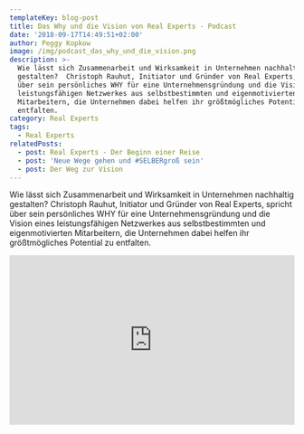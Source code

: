 ```yaml
---
templateKey: blog-post
title: Das Why und die Vision von Real Experts - Podcast
date: '2018-09-17T14:49:51+02:00'
author: Peggy Kopkow
image: /img/podcast_das_why_und_die_vision.png
description: >-
  Wie lässt sich Zusammenarbeit und Wirksamkeit in Unternehmen nachhaltig
  gestalten?  Christoph Rauhut, Initiator und Gründer von Real Experts, spricht
  über sein persönliches WHY für eine Unternehmensgründung und die Vision eines
  leistungsfähigen Netzwerkes aus selbstbestimmten und eigenmotivierten
  Mitarbeitern, die Unternehmen dabei helfen ihr größtmögliches Potential zu
  entfalten.
category: Real Experts
tags:
  - Real Experts
relatedPosts:
  - post: Real Experts - Der Beginn einer Reise
  - post: 'Neue Wege gehen und #SELBERgroß sein'
  - post: Der Weg zur Vision
---
```

Wie lässt sich Zusammenarbeit und Wirksamkeit in Unternehmen nachhaltig gestalten?  Christoph Rauhut, Initiator und Gründer von Real Experts, spricht über sein persönliches WHY für eine Unternehmensgründung und die Vision eines leistungsfähigen Netzwerkes aus selbstbestimmten und eigenmotivierten Mitarbeitern, die Unternehmen dabei helfen ihr größtmögliches Potential zu entfalten.

<iframe width="100%" height="300" scrolling="no" frameborder="no" allow="autoplay" src="https://w.soundcloud.com/player/?url=https%3A//api.soundcloud.com/tracks/495664812&color=%23ff5500&auto_play=false&hide_related=false&show_comments=true&show_user=true&show_reposts=false&show_teaser=true&visual=true"></iframe>
